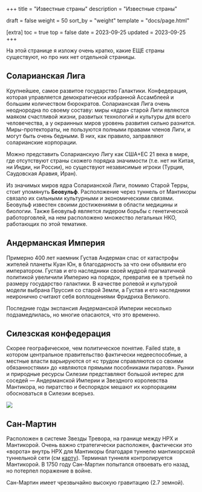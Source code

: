 +++
title = "Известные страны"
description = "Известные страны"

draft = false
weight = 50
sort_by = "weight"
template = "docs/page.html"

[extra]
toc = true
top = false
date = 2023-09-25
updated = 2023-09-25
+++

На этой странице я изложу очень кратко, какие ЕЩЕ страны существуют, но про них нет отдельной страницы. 

## Соларианская Лига

Крупнейшее, самое развитое государство Галактики. Конфедерация, которая управляется демократически избранной Ассамблеей и большим количеством бюрократов. Соларианская Лига очень неоднородна по своему составу: миры «ядра» старой Лиги являются маяком счастливой жизни, развитых технологий и культуры для всего человечества, а у окраинных миров уровень развития сильно разнится. Миры-протектораты,  не пользуются полными правами членов Лиги, и могут быть очень бедными. В них, как правило, заправляют соларианские корпорации. 

Можно представить Соларианскую Лигу как США+ЕС 21 века в мире, где отсутствуют страны схожего порядка значимости (т.е. нет ни Китая, ни Индии, ни России), но существуют независимые игроки (Турция, Саудовская Аравия, Иран).

Из значимых миров ядра Соларианской Лиги, помимо Старой Терры, стоит упомянуть **Беовульф**. Расположение через туннель от Мантикоры связало их  сильными культурными и экономическими связями. Беовульф известен своими достижениями в области медицины и биологии. Также Беовульф является лидером борьбы с генетической работорговлей, на нем расположено множество легальных НКО, работающих по этой тематике.

## Андерманская Империя

Примерно 400 лет наемник Густав Андерман спас от катастрофы жителей планеты Куан Юн, в благодарность за что они объявили его императором. Густав и его наследники своей мудрой прагматичной политикой увеличили Империю на порядок, превратив ее в третьей по размеру государство галактики. В качестве ролевой и культурой модели выбрана Пруссия со старой Земли, а Густав и его наследники неиронично считают себя воплощениями Фридриха Великого. 

Последние годы экспансия Андерманской Империи несколько подзамедлилась, но многие опасаются, что это временно.

## Силезская конфедерация

Скорее географическое, чем политическое понятие. Failed state, в котором центральное правительство фактически недееспособные, а местные власти варьируются от «с трудом справляются со своими обязанностями» до «являются прямыми пособниками пиратов». Рынки и природные ресурсы Силезии представляют большой интерес для соседей — Андерманской Империи и Звездного королевства Мантикора, но пиратство и беспорядок мешают их корпорациям обосноваться в Силезии всерьез.

<a href="../Silesian_Confederate_Map.jpg"><img src="../Silesian_Confederate_Map.jpg" style="max-width:90%"></a>

## Сан-Мартин

Расположен в системе Звезды Тревора, на границе между НРХ и Мантикорой. Очень важно стратегически расположен, фактически это «ворота» внутрь НРХ для Мантикоры благодаря туннелю мантикорской туннельной сети (см [карту](/map.html)). Терминал туннеля контролируется Мантикорой. В 1750 году Сан-Мартин попытался отвоевать его назад, но потерпел поражение в войне. 

<!-- После недавних событий коалиция социалистической и социал-демократической партий трещит по швам в связи с фактическим распадом первой, а новая, прогрессивная партия, завоевывает популярность. Новые выборы Народного Сената будут на днях (в 1901 PD). -->

Сан-Мартин имеет чрезвычайно высокую гравитацию (2.7 земной).